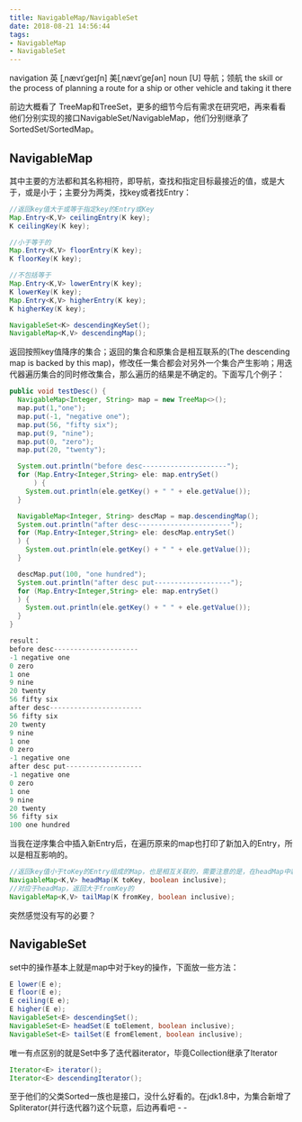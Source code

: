 ```yaml
---
title: NavigableMap/NavigableSet
date: 2018-08-21 14:56:44
tags:
- NavigableMap
- NavigableSet
---
```


navigation
英 [ˌnævɪˈgeɪʃn] 美[ˌnævɪˈɡeʃən]
noun
[U]
导航；领航
the skill or the process of planning a route for a ship or other vehicle and taking it there
<!--more-->

前边大概看了 TreeMap和TreeSet，更多的细节今后有需求在研究吧，再来看看他们分别实现的接口NavigableSet/NavigableMap，他们分别继承了SortedSet/SortedMap。

## NavigableMap

其中主要的方法都和其名称相符，即导航，查找和指定目标最接近的值，或是大于，或是小于；主要分为两类，找key或者找Entry：

``` java
//返回key值大于或等于指定key的Entry或Key
Map.Entry<K,V> ceilingEntry(K key);
K ceilingKey(K key);
```

``` java
//小于等于的
Map.Entry<K,V> floorEntry(K key);
K floorKey(K key);
```

``` java
//不包括等于
Map.Entry<K,V> lowerEntry(K key);
K lowerKey(K key);
Map.Entry<K,V> higherEntry(K key);
K higherKey(K key);
```

``` java
NavigableSet<K> descendingKeySet();
NavigableMap<K,V> descendingMap();
```

返回按照key值降序的集合；返回的集合和原集合是相互联系的(The descending map is backed by this map)，修改任一集合都会对另外一个集合产生影响；用迭代器遍历集合的同时修改集合，那么遍历的结果是不确定的。下面写几个例子：

``` java
public void testDesc() {
  NavigableMap<Integer, String> map = new TreeMap<>();
  map.put(1,"one");
  map.put(-1, "negative one");
  map.put(56, "fifty six");
  map.put(9, "nine");
  map.put(0, "zero");
  map.put(20, "twenty");

  System.out.println("before desc---------------------");
  for (Map.Entry<Integer,String> ele: map.entrySet()
      ) {
    System.out.println(ele.getKey() + " " + ele.getValue());
  }

  NavigableMap<Integer, String> descMap = map.descendingMap();
  System.out.println("after desc-----------------------");
  for (Map.Entry<Integer,String> ele: descMap.entrySet()
  ) {
    System.out.println(ele.getKey() + " " + ele.getValue());
  }

  descMap.put(100, "one hundred");
  System.out.println("after desc put-------------------");
  for (Map.Entry<Integer,String> ele: map.entrySet()
  ) {
    System.out.println(ele.getKey() + " " + ele.getValue());
  }
}

result：
before desc---------------------
-1 negative one
0 zero
1 one
9 nine
20 twenty
56 fifty six
after desc-----------------------
56 fifty six
20 twenty
9 nine
1 one
0 zero
-1 negative one
after desc put-------------------
-1 negative one
0 zero
1 one
9 nine
20 twenty
56 fifty six
100 one hundred
```

当我在逆序集合中插入新Entry后，在遍历原来的map也打印了新加入的Entry，所以是相互影响的。

``` java
//返回key值小于toKey的Entry组成的Map，也是相互关联的，需要注意的是，在headMap中新增Entry时，新Entry的key值同样不能大于toKey，否则会抛出异常；inclusive用来表示是否包括toKey
NavigableMap<K,V> headMap(K toKey, boolean inclusive);
//对应于headMap，返回大于fromKey的
NavigableMap<K,V> tailMap(K fromKey, boolean inclusive);
```

突然感觉没有写的必要？

## NavigableSet

set中的操作基本上就是map中对于key的操作，下面放一些方法：

``` java
E lower(E e);
E floor(E e);
E ceiling(E e);
E higher(E e);
NavigableSet<E> descendingSet();
NavigableSet<E> headSet(E toElement, boolean inclusive);
NavigableSet<E> tailSet(E fromElement, boolean inclusive);
```

唯一有点区别的就是Set中多了迭代器iterator，毕竟Collection继承了Iterator

``` java
Iterator<E> iterator();
Iterator<E> descendingIterator();
```

至于他们的父类Sorted一族也是接口，没什么好看的。在jdk1.8中，为集合新增了Spliterator(并行迭代器?)这个玩意，后边再看吧 - -
